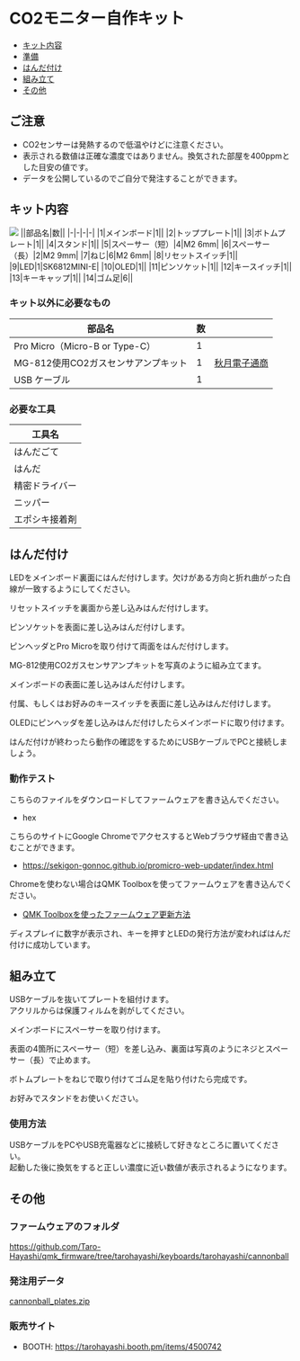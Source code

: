 # CO2モニター自作キット
- [キット内容](#キット内容)
- [準備](#準備)
- [はんだ付け](#はんだ付け)
- [組み立て](#組み立て)
- [その他](#その他)

## ご注意
- CO2センサーは発熱するので低温やけどに注意ください。
- 表示される数値は正確な濃度ではありません。換気された部屋を400ppmとした目安の値です。
- データを公開しているのでご自分で発注することができます。

## キット内容
![](img/IMG_1757.jpeg) 
||部品名|数||
|-|-|-|-|
|1|メインボード|1||
|2|トッププレート|1||
|3|ボトムプレート|1||
|4|スタンド|1||
|5|スペーサー（短）|4|M2 6mm|
|6|スペーサー（長）|2|M2 9mm|
|7|ねじ|6|M2 6mm|
|8|リセットスイッチ|1||
|9|LED|1|SK6812MINI-E|
|10|OLED|1||
|11|ピンソケット|1||
|12|キースイッチ|1||
|13|キーキャップ|1||
|14|ゴム足|6||

### キット以外に必要なもの
|部品名|数||
|-|-|-|
|Pro Micro（Micro-B or Type-C）|1||
|MG-812使用CO2ガスセンサアンプキット|1|[秋月電子通商](https://akizukidenshi.com/catalog/g/gK-16446/)|
|USB ケーブル|1||

### 必要な工具
|工具名|
|-|
|はんだごて|
|はんだ|
|精密ドライバー|
|ニッパー|
|エポシキ接着剤|

## はんだ付け
LEDをメインボード裏面にはんだ付けします。欠けがある方向と折れ曲がった白線が一致するようにしてください。

リセットスイッチを裏面から差し込みはんだ付けします。

ピンソケットを表面に差し込みはんだ付けします。

ピンヘッダとPro Microを取り付けて両面をはんだ付けします。

MG-812使用CO2ガスセンサアンプキットを写真のように組み立てます。

メインボードの表面に差し込みはんだ付けします。

付属、もしくはお好みのキースイッチを表面に差し込みはんだ付けします。

OLEDにピンヘッダを差し込みはんだ付けしたらメインボードに取り付けます。

はんだ付けが終わったら動作の確認をするためにUSBケーブルでPCと接続しましょう。

### 動作テスト
こちらのファイルをダウンロードしてファームウェアを書き込んでください。
- hex

こちらのサイトにGoogle ChromeでアクセスするとWebブラウザ経由で書き込むことができます。
- https://sekigon-gonnoc.github.io/promicro-web-updater/index.html

Chromeを使わない場合はQMK Toolboxを使ってファームウェアを書き込んでください。
- [QMK Toolboxを使ったファームウェア更新方法](firmware.md)

ディスプレイに数字が表示され、キーを押すとLEDの発行方法が変わればはんだ付けに成功しています。

## 組み立て
USBケーブルを抜いてプレートを組付けます。  
アクリルからは保護フィルムを剥がしてください。  

メインボードにスペーサーを取り付けます。

表面の4箇所にスペーサー（短）を差し込み、裏面は写真のようにネジとスペーサー（長）で止めます。

ボトムプレートをねじで取り付けてゴム足を貼り付けたら完成です。

お好みでスタンドをお使いください。

### 使用方法
USBケーブルをPCやUSB充電器などに接続して好きなところに置いてください。  
起動した後に換気をすると正しい濃度に近い数値が表示されるようになります。


## その他
### ファームウェアのフォルダ  
https://github.com/Taro-Hayashi/qmk_firmware/tree/tarohayashi/keyboards/tarohayashi/cannonball

### 発注用データ  
[cannonball_plates.zip](https://github.com/Taro-Hayashi/Cannonball/releases/download/14.31/cannonball_plates.zip)    

### 販売サイト
- BOOTH: https://tarohayashi.booth.pm/items/4500742
